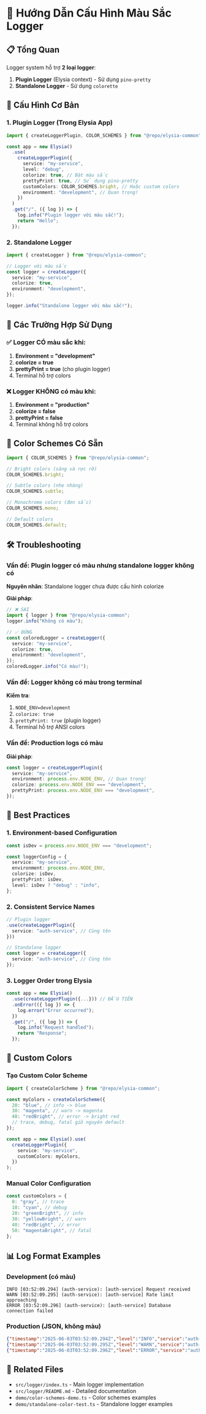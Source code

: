 # 🎨 Hướng Dẫn Cấu Hình Màu Sắc Logger

## 📋 Tổng Quan

Logger system hỗ trợ **2 loại logger**:

1. **Plugin Logger** (Elysia context) - Sử dụng `pino-pretty`
2. **Standalone Logger** - Sử dụng `colorette`

## 🔧 Cấu Hình Cơ Bản

### 1. Plugin Logger (Trong Elysia App)

```typescript
import { createLoggerPlugin, COLOR_SCHEMES } from "@repo/elysia-common";

const app = new Elysia()
  .use(
    createLoggerPlugin({
      service: "my-service",
      level: "debug",
      colorize: true, // Bật màu sắc
      prettyPrint: true, // Sử dụng pino-pretty
      customColors: COLOR_SCHEMES.bright, // Hoặc custom colors
      environment: "development", // Quan trọng!
    })
  )
  .get("/", ({ log }) => {
    log.info("Plugin logger với màu sắc!");
    return "Hello";
  });
```

### 2. Standalone Logger

```typescript
import { createLogger } from "@repo/elysia-common";

// Logger với màu sắc
const logger = createLogger({
  service: "my-service",
  colorize: true,
  environment: "development",
});

logger.info("Standalone logger với màu sắc!");
```

## 🎯 Các Trường Hợp Sử Dụng

### ✅ Logger CÓ màu sắc khi:

1. **Environment = "development"**
2. **colorize = true**
3. **prettyPrint = true** (cho plugin logger)
4. Terminal hỗ trợ colors

### ❌ Logger KHÔNG có màu khi:

1. **Environment = "production"**
2. **colorize = false**
3. **prettyPrint = false**
4. Terminal không hỗ trợ colors

## 🌈 Color Schemes Có Sẵn

```typescript
import { COLOR_SCHEMES } from "@repo/elysia-common";

// Bright colors (sáng và rực rỡ)
COLOR_SCHEMES.bright;

// Subtle colors (nhẹ nhàng)
COLOR_SCHEMES.subtle;

// Monochrome colors (đơn sắc)
COLOR_SCHEMES.mono;

// Default colors
COLOR_SCHEMES.default;
```

## 🛠️ Troubleshooting

### Vấn đề: Plugin logger có màu nhưng standalone logger không có

**Nguyên nhân**: Standalone logger chưa được cấu hình colorize

**Giải pháp**:

```typescript
// ❌ SAI
import { logger } from "@repo/elysia-common";
logger.info("Không có màu");

// ✅ ĐÚNG
const coloredLogger = createLogger({
  service: "my-service",
  colorize: true,
  environment: "development",
});
coloredLogger.info("Có màu!");
```

### Vấn đề: Logger không có màu trong terminal

**Kiểm tra**:

1. `NODE_ENV=development`
2. `colorize: true`
3. `prettyPrint: true` (plugin logger)
4. Terminal hỗ trợ ANSI colors

### Vấn đề: Production logs có màu

**Giải pháp**:

```typescript
const logger = createLoggerPlugin({
  service: "my-service",
  environment: process.env.NODE_ENV, // Quan trọng!
  colorize: process.env.NODE_ENV === "development",
  prettyPrint: process.env.NODE_ENV === "development",
});
```

## 📝 Best Practices

### 1. Environment-based Configuration

```typescript
const isDev = process.env.NODE_ENV === "development";

const loggerConfig = {
  service: "my-service",
  environment: process.env.NODE_ENV,
  colorize: isDev,
  prettyPrint: isDev,
  level: isDev ? "debug" : "info",
};
```

### 2. Consistent Service Names

```typescript
// Plugin logger
.use(createLoggerPlugin({
  service: "auth-service", // Cùng tên
}))

// Standalone logger
const logger = createLogger({
  service: "auth-service", // Cùng tên
});
```

### 3. Logger Order trong Elysia

```typescript
const app = new Elysia()
  .use(createLoggerPlugin({...})) // ĐẦU TIÊN
  .onError(({ log }) => {
    log.error("Error occurred");
  })
  .get("/", ({ log }) => {
    log.info("Request handled");
    return "Response";
  });
```

## 🎨 Custom Colors

### Tạo Custom Color Scheme

```typescript
import { createColorScheme } from "@repo/elysia-common";

const myColors = createColorScheme({
  20: "blue", // info -> blue
  30: "magenta", // warn -> magenta
  40: "redBright", // error -> bright red
  // trace, debug, fatal giữ nguyên default
});

const app = new Elysia().use(
  createLoggerPlugin({
    service: "my-service",
    customColors: myColors,
  })
);
```

### Manual Color Configuration

```typescript
const customColors = {
  0: "gray", // trace
  10: "cyan", // debug
  20: "greenBright", // info
  30: "yellowBright", // warn
  40: "redBright", // error
  50: "magentaBright", // fatal
};
```

## 📊 Log Format Examples

### Development (có màu)

```
INFO [03:52:09.294] (auth-service): [auth-service] Request received
WARN [03:52:09.295] (auth-service): [auth-service] Rate limit approaching
ERROR [03:52:09.296] (auth-service): [auth-service] Database connection failed
```

### Production (JSON, không màu)

```json
{"timestamp":"2025-06-03T03:52:09.294Z","level":"INFO","service":"auth-service","message":"Request received"}
{"timestamp":"2025-06-03T03:52:09.295Z","level":"WARN","service":"auth-service","message":"Rate limit approaching"}
{"timestamp":"2025-06-03T03:52:09.296Z","level":"ERROR","service":"auth-service","message":"Database connection failed"}
```

## 🔗 Related Files

- `src/logger/index.ts` - Main logger implementation
- `src/logger/README.md` - Detailed documentation
- `demo/color-schemes-demo.ts` - Color schemes examples
- `demo/standalone-color-test.ts` - Standalone logger examples
